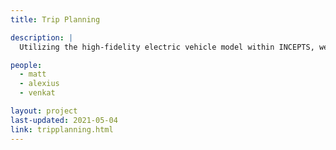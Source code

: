 ```yaml
---
title: Trip Planning 

description: |
  Utilizing the high-fidelity electric vehicle model within INCEPTS, we can analyze individual routes to determine if the specified vehicle can make the trip under the given local and environmental conditions.

people:
  - matt
  - alexius
  - venkat

layout: project
last-updated: 2021-05-04
link: tripplanning.html
---
```

